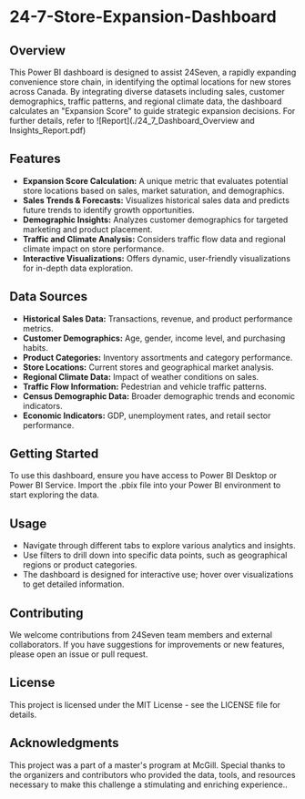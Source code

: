 # 24-7-Store-Expansion-Dashboard

## Overview
This Power BI dashboard is designed to assist 24Seven, a rapidly expanding convenience store chain, in identifying the optimal locations for new stores across Canada. By integrating diverse datasets including sales, customer demographics, traffic patterns, and regional climate data, the dashboard calculates an "Expansion Score" to guide strategic expansion decisions. For further details, refer to ![Report](./24_7_Dashboard_Overview and Insights_Report.pdf)

## Features
- **Expansion Score Calculation:** A unique metric that evaluates potential store locations based on sales, market saturation, and demographics.
- **Sales Trends & Forecasts:** Visualizes historical sales data and predicts future trends to identify growth opportunities.
- **Demographic Insights:** Analyzes customer demographics for targeted marketing and product placement.
- **Traffic and Climate Analysis:** Considers traffic flow data and regional climate impact on store performance.
- **Interactive Visualizations:** Offers dynamic, user-friendly visualizations for in-depth data exploration.

## Data Sources
- **Historical Sales Data:** Transactions, revenue, and product performance metrics.
- **Customer Demographics:** Age, gender, income level, and purchasing habits.
- **Product Categories:** Inventory assortments and category performance.
- **Store Locations:** Current stores and geographical market analysis.
- **Regional Climate Data:** Impact of weather conditions on sales.
- **Traffic Flow Information:** Pedestrian and vehicle traffic patterns.
- **Census Demographic Data:** Broader demographic trends and economic indicators.
- **Economic Indicators:** GDP, unemployment rates, and retail sector performance.

## Getting Started
To use this dashboard, ensure you have access to Power BI Desktop or Power BI Service. Import the .pbix file into your Power BI environment to start exploring the data.

## Usage
- Navigate through different tabs to explore various analytics and insights.
- Use filters to drill down into specific data points, such as geographical regions or product categories.
- The dashboard is designed for interactive use; hover over visualizations to get detailed information.

## Contributing
We welcome contributions from 24Seven team members and external collaborators. If you have suggestions for improvements or new features, please open an issue or pull request.

## License
This project is licensed under the MIT License - see the LICENSE file for details.

## Acknowledgments
This project was a part of a master's program at McGill. Special thanks to the organizers and contributors who provided the data, tools, and resources necessary to make this challenge a stimulating and enriching experience..

